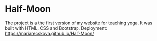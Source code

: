 # Half-Moon
The project is a the first version of my website for teaching yoga.
It was built with HTML, CSS and Bootstrap. 
Deployment: https://mariarecskova.github.io/Half-Moon/
